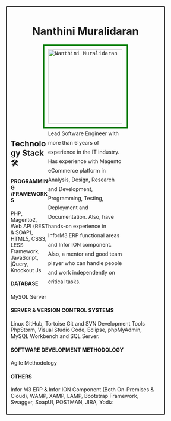 <div style="width:1096px;margin: auto;width: 80%;border: 2px solid black;padding: 10px;">
  <h1 align="center">Nanthini Muralidaran</h1>
  <div style="margin: auto;width: 50%;border: 3px solid green;padding: 10px;">
	<kbd>
		<img alt ="Nanthini Muralidaran" height=200px" text-align ="center" src="https://github.com/nanthinigit/portfolio/blob/main/Images/NanthiniM.png?raw=true">
	</kbd>
	<p style="max-width: 460px; float: right; line-height: 25px;"> 
		Lead Software Engineer with more than 6 years of experience in the IT industry. Has experience with Magento eCommerce platform in Analysis, Design, Research and Development,       Programming, Testing, Deployment and Documentation. Also, have hands-on experience in InforM3 ERP functional areas and Infor ION component. Also, a mentor and good team player     who can handle people and work independently on critical tasks.
	</p>
  </div>

## Technology Stack 🛠️
#### PROGRAMMING /FRAMEWORKS
PHP, Magento2, Web API (REST & SOAP), HTML5, CSS3, LESS Framework, JavaScript, jQuery, Knockout Js 


#### DATABASE
MySQL Server

#### SERVER & VERSION CONTROL SYSTEMS
Linux
GitHub, Tortoise Git and SVN	Development Tools
PhpStorm, Visual Studio Code, Eclipse, phpMyAdmin, MySQL Workbench and SQL Server.

#### SOFTWARE DEVELOPMENT METHODOLOGY
Agile Methodology

#### OTHERS
Infor M3 ERP & Infor ION Component (Both On-Premises & Cloud), WAMP, XAMP, LAMP, Bootstrap Framework, Swagger, SoapUI, POSTMAN, JIRA, Yodiz

</div>
